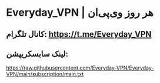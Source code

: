 # Everyday_VPN | هر روز وی‌پی‌ان

## کانال تلگرام: https://t.me/Everyday_VPN
## لینک سابسکریپشن:
https://raw.githubusercontent.com/Everyday-VPN/Everyday-VPN/main/subscription/main.txt
